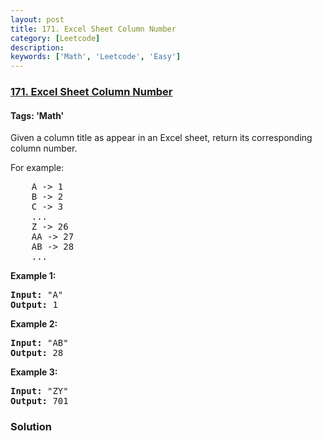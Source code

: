 ```yaml
---
layout: post
title: 171. Excel Sheet Column Number
category: [Leetcode]
description: 
keywords: ['Math', 'Leetcode', 'Easy']
---
```

### [171. Excel Sheet Column Number](https://leetcode.com/problems/excel-sheet-column-number)

#### Tags: 'Math'

<div class="content__u3I1 question-content__JfgR"><div><p>Given a column title as appear in an Excel sheet, return its corresponding column number.</p>
<p>For example:</p>
<pre>    A -&gt; 1
    B -&gt; 2
    C -&gt; 3
    ...
    Z -&gt; 26
    AA -&gt; 27
    AB -&gt; 28 
    ...
</pre>
<p><strong>Example 1:</strong></p>
<pre><strong>Input:</strong> "A"
<strong>Output:</strong> 1
</pre>
<p><strong>Example 2:</strong></p>
<pre><strong>Input: </strong>"AB"
<strong>Output:</strong> 28
</pre>
<p><strong>Example 3:</strong></p>
<pre><strong>Input: </strong>"ZY"
<strong>Output:</strong> 701
</pre></div></div>

### Solution
